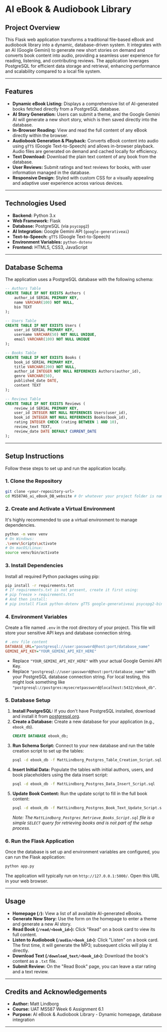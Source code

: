 # AI eBook & Audiobook Library

## Project Overview

This Flask web application transforms a traditional file-based eBook and audiobook library into a dynamic, database-driven system. It integrates with an AI (Google Gemini) to generate new short stories on demand and converts book content into audio, providing a seamless user experience for reading, listening, and contributing reviews. The application leverages PostgreSQL for efficient data storage and retrieval, enhancing performance and scalability compared to a local file system.

---

## Features

* **Dynamic eBook Listing:** Displays a comprehensive list of AI-generated books fetched directly from a PostgreSQL database.
* **AI Story Generation:** Users can submit a theme, and the Google Gemini AI will generate a new short story, which is then saved directly into the database.
* **In-Browser Reading:** View and read the full content of any eBook directly within the browser.
* **Audiobook Generation & Playback:** Converts eBook content into audio using `gTTS` (Google Text-to-Speech) and allows in-browser playback. Audio files are generated on demand and cached locally for efficiency.
* **Text Download:** Download the plain text content of any book from the database.
* **User Reviews:** Submit ratings and text reviews for books, with user information managed in the database.
* **Responsive Design:** Styled with custom CSS for a visually appealing and adaptive user experience across various devices.

---

## Technologies Used

* **Backend:** Python 3.x
* **Web Framework:** Flask
* **Database:** PostgreSQL (via `psycopg2`)
* **AI Integration:** Google Gemini API (`google-generativeai`)
* **Text-to-Speech:** `gTTS` (Google Text-to-Speech)
* **Environment Variables:** `python-dotenv`
* **Frontend:** HTML5, CSS3, JavaScript

---

## Database Schema

The application uses a PostgreSQL database with the following schema:

```sql
-- Authors Table
CREATE TABLE IF NOT EXISTS Authors (
    author_id SERIAL PRIMARY KEY,
    name VARCHAR(100) NOT NULL,
    bio TEXT
);

-- Users Table
CREATE TABLE IF NOT EXISTS Users (
    user_id SERIAL PRIMARY KEY,
    username VARCHAR(50) NOT NULL UNIQUE,
    email VARCHAR(100) NOT NULL UNIQUE
);

-- Books Table
CREATE TABLE IF NOT EXISTS Books (
    book_id SERIAL PRIMARY KEY,
    title VARCHAR(200) NOT NULL,
    author_id INTEGER NOT NULL REFERENCES Authors(author_id),
    genre VARCHAR(50),
    published_date DATE,
    content TEXT
);

-- Reviews Table
CREATE TABLE IF NOT EXISTS Reviews (
    review_id SERIAL PRIMARY KEY,
    user_id INTEGER NOT NULL REFERENCES Users(user_id),
    book_id INTEGER NOT NULL REFERENCES Books(book_id),
    rating INTEGER CHECK (rating BETWEEN 1 AND 10),
    review_text TEXT,
    review_date DATE DEFAULT CURRENT_DATE
);
````

-----

## Setup Instructions

Follow these steps to set up and run the application locally.

### 1\. Clone the Repository

```bash
git clone <your-repository-url>
cd MS587A6_ai_eBook_DB_website # Or whatever your project folder is named
```

### 2\. Create and Activate a Virtual Environment

It's highly recommended to use a virtual environment to manage dependencies.

```bash
python -m venv venv
# On Windows:
.\venv\Scripts\activate
# On macOS/Linux:
source venv/bin/activate
```

### 3\. Install Dependencies

Install all required Python packages using pip:

```bash
pip install -r requirements.txt
# If requirements.txt is not present, create it first using:
# pip freeze > requirements.txt
# And then install:
# pip install Flask python-dotenv gTTS google-generativeai psycopg2-binary
```

### 4\. Environment Variables

Create a file named `.env` in the root directory of your project. This file will store your sensitive API keys and database connection string.

```ini
# .env file content
DATABASE_URL="postgresql://user:password@host:port/database_name"
GEMINI_API_KEY="YOUR_GEMINI_API_KEY_HERE"
```

  * Replace `"YOUR_GEMINI_API_KEY_HERE"` with your actual Google Gemini API Key.
  * Replace `"postgresql://user:password@host:port/database_name"` with your PostgreSQL database connection string. For local testing, this might look something like `"postgresql://postgres:mysecretpassword@localhost:5432/ebook_db"`.

### 5\. Database Setup

1.  **Install PostgreSQL:** If you don't have PostgreSQL installed, download and install it from [postgresql.org](https://www.postgresql.org/download/).
2.  **Create a Database:** Create a new database for your application (e.g., `ebook_db`).
    ```sql
    CREATE DATABASE ebook_db;
    ```
3.  **Run Schema Script:** Connect to your new database and run the table creation script to set up the tables:
    ```bash
    psql -d ebook_db -f MattLindborg_Postgres_Table_Creation_Script.sql
    ```
4.  **Insert Initial Data:** Populate the tables with initial authors, users, and book placeholders using the data insert script:
    ```bash
    psql -d ebook_db -f MattLindborg_Postgres_Data_Insert_Script.sql
    ```
5.  **Update Book Content:** Run the update script to fill in the full book content:
    ```bash
    psql -d ebook_db -f MattLindborg_Postgres_Book_Text_Update_Script.sql
    ```
    *Note: The `MattLindborg_Postgres_Retrieve_Books_Script.sql` file is a simple `SELECT` query for retrieving books and is not part of the setup process.*

### 6\. Run the Flask Application

Once the database is set up and environment variables are configured, you can run the Flask application:

```bash
python app.py
```

The application will typically run on `http://127.0.0.1:5000/`. Open this URL in your web browser.

-----

## Usage

  * **Homepage (`/`):** View a list of all available AI-generated eBooks.
  * **Generate New Story:** Use the form on the homepage to enter a theme and generate a new AI story.
  * **Read Book (`/read/<book_id>`):** Click "Read" on a book card to view its full content.
  * **Listen to Audiobook (`/audio/<book_id>`):** Click "Listen" on a book card. The first time, it will generate the MP3; subsequent clicks will play it directly.
  * **Download Text (`/download_text/<book_id>`):** Download the book's content as a `.txt` file.
  * **Submit Review:** On the "Read Book" page, you can leave a star rating and a text review.

-----

## Credits and Acknowledgements

  * **Author:** Matt Lindborg
  * **Course:** UAT MS587 Week 6 Assignment 6.1
  * **Purpose:** AI eBook & Audiobook Library - Dynamic homepage, database integration

-----